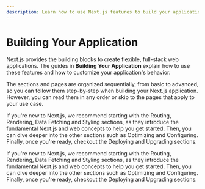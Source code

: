 ```yaml
---
description: Learn how to use Next.js features to build your application.
---
```


# Building Your Application

Next.js provides the building blocks to create flexible, full-stack web applications. The guides in **Building Your Application** explain how to use these features and how to customize your application's behavior.

The sections and pages are organized sequentially, from basic to advanced, so you can follow them step-by-step when building your Next.js application. However, you can read them in any order or skip to the pages that apply to your use case.

If you're new to Next.js, we recommend starting with the Routing, Rendering, Data Fetching and Styling sections, as they introduce the fundamental Next.js and web concepts to help you get started. Then, you can dive deeper into the other sections such as Optimizing and Configuring. Finally, once you're ready, checkout the Deploying and Upgrading sections.

If you're new to Next.js, we recommend starting with the Routing, Rendering, Data Fetching and Styling sections, as they introduce the fundamental Next.js and web concepts to help you get started. Then, you can dive deeper into the other sections such as Optimizing and Configuring. Finally, once you're ready, checkout the Deploying and Upgrading sections.
